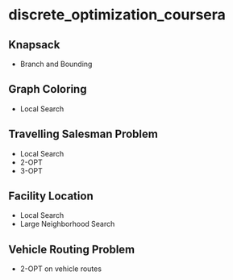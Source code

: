 # discrete_optimization_coursera
## Knapsack
- Branch and Bounding

## Graph Coloring
- Local Search

## Travelling Salesman Problem
- Local Search
- 2-OPT
- 3-OPT

## Facility Location
- Local Search
- Large Neighborhood Search

## Vehicle Routing Problem
- 2-OPT on vehicle routes
